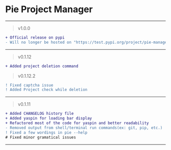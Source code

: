 # Pie Project Manager
<hr>

> v1.0.0

```diff
+ Official release on pypi
- Will no longer be hosted on "https://test.pypi.org/project/pie-manager/"
```

<hr>

> v0.1.12

```diff
+ Added project deletion command
```

> v0.1.12.2

```diff
! Fixed captcha issue
! Added Project check while deletion
```

<hr>

> v0.1.11

```diff
+ Added CHANGELOG history file
+ Added yaspin for loading bar display
+ Refactored most of the code for yaspin and better readability
- Removed output from shell/terminal run commands(ex: git, pip, etc.)
! Fixed a few wordings in pie --help
# Fixed minor gramatical issues
```

<hr>
